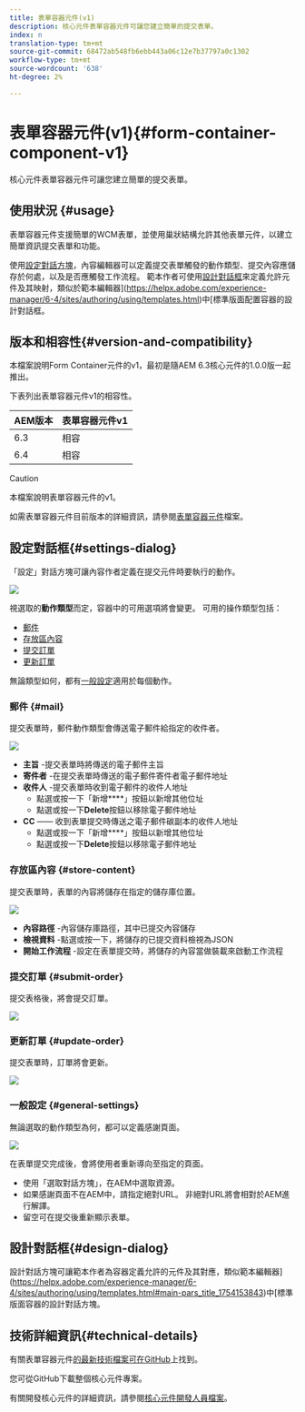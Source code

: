```yaml
---
title: 表單容器元件(v1)
description: 核心元件表單容器元件可讓您建立簡單的提交表單。
index: n
translation-type: tm+mt
source-git-commit: 68472ab548fb6ebb443a06c12e7b37797a0c1302
workflow-type: tm+mt
source-wordcount: '638'
ht-degree: 2%

---
```



# 表單容器元件(v1){#form-container-component-v1}

核心元件表單容器元件可讓您建立簡單的提交表單。

## 使用狀況 {#usage}

表單容器元件支援簡單的WCM表單，並使用巢狀結構允許其他表單元件，以建立簡單資訊提交表單和功能。

使用[設定對話方塊](#settings-dialog)，內容編輯器可以定義提交表單觸發的動作類型、提交內容應儲存於何處，以及是否應觸發工作流程。 範本作者可使用[設計對話框](#design-dialog)來定義允許元件及其映射，類似於範本編輯器](https://helpx.adobe.com/experience-manager/6-4/sites/authoring/using/templates.html)中[標準版面配置容器的設計對話框。

## 版本和相容性{#version-and-compatibility}

本檔案說明Form Container元件的v1，最初是隨AEM 6.3核心元件的1.0.0版一起推出。

下表列出表單容器元件v1的相容性。

| AEM版本 | 表單容器元件v1 |
|--- |--- |
| 6.3 | 相容 |
| 6.4 | 相容 |

>[!CAUTION]
>
>本檔案說明表單容器元件的v1。
>
>如需表單容器元件目前版本的詳細資訊，請參閱[表單容器元件](/help/components/forms/form-container.md)檔案。

## 設定對話框{#settings-dialog}

「設定」對話方塊可讓內容作者定義在提交元件時要執行的動作。

![](/help/assets/chlimage_1.png)

視選取的&#x200B;**動作類型**&#x200B;而定，容器中的可用選項將會變更。 可用的操作類型包括：

* [郵件](#mail)
* [存放區內容](#store-content)
* [提交訂單](#submit-order)
* [更新訂單](#update-order)

無論類型如何，都有[一般設定](#general-settings)適用於每個動作。

### 郵件 {#mail}

提交表單時，郵件動作類型會傳送電子郵件給指定的收件者。

![](/help/assets/chlimage_1-1.png)

* **主旨** -提交表單時將傳送的電子郵件主旨
* **寄件者** -在提交表單時傳送的電子郵件寄件者電子郵件地址
* **收件人** -提交表單時收到電子郵件的收件人地址
   * 點選或按一下「新增&#x200B;****」按鈕以新增其他位址
   * 點選或按一下&#x200B;**Delete**&#x200B;按鈕以移除電子郵件地址
* **CC**  —— 收到表單提交時傳送之電子郵件碳副本的收件人地址
   * 點選或按一下「新增&#x200B;****」按鈕以新增其他位址
   * 點選或按一下&#x200B;**Delete**&#x200B;按鈕以移除電子郵件地址

### 存放區內容 {#store-content}

提交表單時，表單的內容將儲存在指定的儲存庫位置。

![](/help/assets/chlimage_1-2.png)

* **內容路徑** -內容儲存庫路徑，其中已提交內容儲存
* **檢視資料** -點選或按一下，將儲存的已提交資料檢視為JSON
* **開始工作流程** -設定在表單提交時，將儲存的內容當做裝載來啟動工作流程

### 提交訂單 {#submit-order}

提交表格後，將會提交訂單。

![](/help/assets/chlimage_1-3.png)

### 更新訂單 {#update-order}

提交表單時，訂單將會更新。

![](/help/assets/chlimage_1-4.png)

### 一般設定 {#general-settings}

無論選取的動作類型為何，都可以定義感謝頁面。

![](/help/assets/chlimage_1-5.png)

在表單提交完成後，會將使用者重新導向至指定的頁面。

* 使用「選取對話方塊」，在AEM中選取資源。
* 如果感謝頁面不在AEM中，請指定絕對URL。 非絕對URL將會相對於AEM進行解譯。
* 留空可在提交後重新顯示表單。

## 設計對話框{#design-dialog}

設計對話方塊可讓範本作者為容器定義允許的元件及其對應，類似範本編輯器](https://helpx.adobe.com/experience-manager/6-4/sites/authoring/using/templates.html#main-pars_title_1754153843)中[標準版面容器的設計對話方塊。

## 技術詳細資訊{#technical-details}

有關表單容器元件[的最新技術檔案可在GitHub](https://github.com/adobe/aem-core-wcm-components/tree/master/content/src/content/jcr_root/apps/core/wcm/components/form/container/v1/container)上找到。

您可從GitHub下載整個核心元件專案。

有關開發核心元件的詳細資訊，請參閱[核心元件開發人員檔案](/help/developing/overview.md)。
